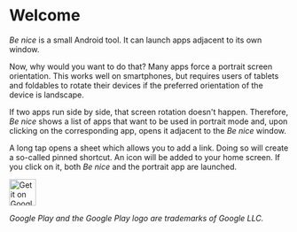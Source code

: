 # Welcome

*Be nice* is a small Android tool. It can launch apps adjacent to its own window. 

Now, why would you want to do that? Many apps force a portrait screen orientation. This works well on smartphones, but requires users of tablets and foldables to rotate their devices if the preferred orientation of the device is landscape. 

If two apps run side by side, that screen rotation doesn't happen. Therefore, *Be nice* shows a list of apps that want to be used in portrait mode and, upon clicking on the corresponding app, opens it adjacent to the *Be nice* window.

A long tap opens a sheet which allows you to add a link. Doing so will create a so-called pinned shortcut. An icon will be added to your home screen. If you click on it, both *Be nice* and the portrait app are launched.

<a href='https://play.google.com/store/apps/details?id=de.thomaskuenneth.benice&pcampaignid=pcampaignidMKT-Other-global-all-co-prtnr-py-PartBadge-Mar2515-1'><img height="48px" alt='Get it on Google Play' src='https://play.google.com/intl/en_us/badges/static/images/badges/en_badge_web_generic.png'/></a>

<em>Google Play and the Google Play logo are trademarks of Google LLC.</em>